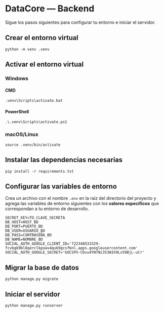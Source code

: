 # DataCore — Backend

Sigue los pasos siguientes para configurar tu entorno e iniciar el servidor.

## Crear el entorno virtual

```shell
python -m venv .venv
```

## Activar el entorno virtual

### Windows

#### CMD

```shell
.venv\Scripts\activate.bat
```

#### PowerShell

```shell
.\.venv\Scripts\activate.ps1
```

### macOS/Linux

```shell
source .venv/bin/activate
```

## Instalar las dependencias necesarias

```shell
pip install -r requirements.txt
```

## Configurar las variables de entorno

Crea un archivo con el nombre `.env` en la raíz del directorio del proyecto y agrega las variables de entorno siguientes con los **valores específicos** que correspondan a tu entorno de desarrollo.

```shell
SECRET_KEY=TU_CLAVE_SECRETA
DB_HOST=HOST_BD
DB_PORT=PUERTO_BD
DB_USER=USUARIO_BD
DB_PASS=CONTRASEÑA_BD
DB_NAME=NOMBRE_BD
SOCIAL_AUTH_GOOGLE_CLIENT_ID='722348533329-fcvbgk9bl8qerclkpoav4quk9gcsfbnl.apps.googleusercontent.com'
SOCIAL_AUTH_GOOGLE_SECRET='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'
```

## Migrar la base de datos

```shell
python manage.py migrate
```

## Iniciar el servidor

```shell
python manage.py runserver
```
